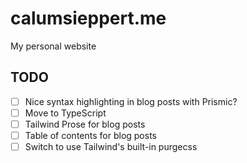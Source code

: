 # calumsieppert.me

My personal website

## TODO

-   [ ] Nice syntax highlighting in blog posts with Prismic?
-   [ ] Move to TypeScript
-   [ ] Tailwind Prose for blog posts
-   [ ] Table of contents for blog posts
-   [ ] Switch to use Tailwind's built-in purgecss
